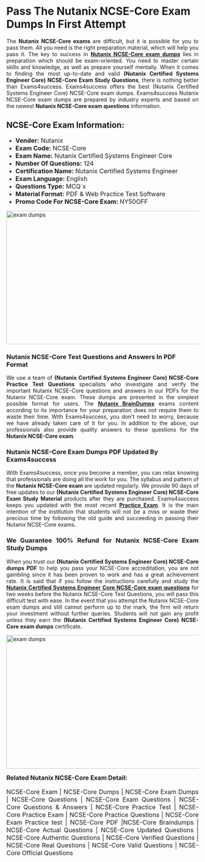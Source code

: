 <h1><strong><strong>Pass The Nutanix NCSE-Core Exam Dumps In First Attempt</strong></strong></h1> <p style="text-align:justify">The <strong>Nutanix NCSE-Core exams</strong> are difficult, but it is possible for you to pass them. All you need is the right preparation material, which will help you pass it. The key to success in <a href="https://www.exams4success.com/nutanix/ncse-core-pdf-exam-dumps"><strong>Nutanix NCSE-Core exam dumps</strong></a> lies in preparation which should be exam-oriented. You need to master certain skills and knowledge, as well as prepare yourself mentally. When it comes to finding the most up-to-date and valid <strong>(Nutanix Certified Systems Engineer Core) NCSE-Core Exam Study Questions</strong>, there is nothing better than Exams4success. Exams4success offers the best (Nutanix Certified Systems Engineer Core) NCSE-Core exam dumps. Exams4success Nutanix NCSE-Core exam dumps are prepared by industry experts and based on the newest <strong>Nutanix NCSE-Core exam questions</strong> information.</p> <h2><strong><strong>NCSE-Core Exam Information:</strong></strong></h2> <ul> <li><span style="font-size:16px"><strong>Vender:</strong> Nutanix</span></li> <li><span style="font-size:16px"><strong>Exam Code:</strong> NCSE-Core</span></li> <li><span style="font-size:16px"><strong>Exam Name:</strong> Nutanix Certified Systems Engineer Core</span></li> <li><span style="font-size:16px"><strong>Number Of Questions:</strong> 124</span></li> <li><span style="font-size:16px"><strong>Certification Name:</strong> Nutanix Certified Systems Engineer</span></li> <li><span style="font-size:16px"><strong>Exam Language:</strong> English</span></li> <li><span style="font-size:16px"><strong>Questions Type:</strong> MCQ`s</span></li> <li><span style="font-size:16px"><strong>Material Format:</strong> PDF & Web Practice Test Software</span></li> <li><span style="font-size:16px"><strong>Promo Code For NCSE-Core Exam: </strong>NY50OFF</span></li> </ul> <p><a href="https://www.exams4success.com/nutanix/ncse-core-pdf-exam-dumps" rel="no-follow"><img alt="exam dumps" src="https://www.certcollections.com/uploads/content/infrist1.png" style="height:350px; width:750px" /></a></p> <h3><strong>Nutanix NCSE-Core Test Questions and Answers In PDF Format</strong></h3> <p style="text-align:justify">We use a team of <strong>(Nutanix Certified Systems Engineer Core) NCSE-Core Practice Test Questions</strong> specialists who investigate and verify the important Nutanix NCSE-Core questions and answers in our PDFs for the Nutanix NCSE-Core exam. These dumps are presented in the simplest possible format for users. The <a href="https://www.exams4success.com/nutanix-exam-dumps"><strong>Nutanix BrainDumps</strong></a> exams content according to its importance for your preparation does not require them to waste their time. With Exams4success, you don't need to worry, because we have already taken care of it for you. In addition to the above, our professionals also provide quality answers to these questions for the<strong> Nutanix NCSE-Core exam</strong>.</p> <h3><strong> Nutanix NCSE-Core Exam Dumps PDF Updated By Exams4success</strong></h3> <p style="text-align:justify">With Exams4success, once you become a member, you can relax knowing that professionals are doing all the work for you. The syllabus and pattern of the <strong>Nutanix NCSE-Core exam </strong>are updated regularly. We provide 90 days of free updates to our <strong>(Nutanix Certified Systems Engineer Core) NCSE-Core Exam Study Material</strong> products after they are purchased. Exams4success keeps you updated with the most recent <a href="https://www.exams4success.com/"><strong>Practice Exam</strong></a>. It is the main intention of the institution that students will not be a miss or waste their precious time by following the old guide and succeeding in passing their Nutanix NCSE-Core exams.</p> <h3 style="text-align:justify"><strong>We Guarantee 100% Refund for Nutanix NCSE-Core Exam Study Dumps</strong></h3> <p style="text-align:justify">When you trust our <strong>(Nutanix Certified Systems Engineer Core) NCSE-Core dumps PDF</strong> to help you pass your NCSE-Core accreditation, you are not gambling since it has been proven to work and has a great achievement rate. It is said that if you follow the instructions carefully and study the <a href="https://www.exams4success.com/nutanix/ncse-core-pdf-exam-dumps"><strong>Nutanix Certified Systems Engineer Core NCSE-Core exam questions</strong></a> for two weeks before the Nutanix NCSE-Core Test Questions, you will pass this difficult test with ease. In the event that you attempt the Nutanix NCSE-Core exam dumps and still cannot perform up to the mark, the firm will return your investment without further queries. Students will not gain any profit unless they earn the <strong>(Nutanix Certified Systems Engineer Core) NCSE-Core exam dumps</strong> certificate.</p> <p style="text-align:justify"><a href="https://www.exams4success.com/nutanix/ncse-core-pdf-exam-dumps" rel="no-follow"><img alt="exam dumps" src="https://www.certcollections.com/uploads/content/free_demo1.png" style="height:350px; width:750px" /></a></p> <p style="text-align:justify"><span style="font-size:16px"><strong>Related Nutanix NCSE-Core Exam Detail:</strong></span><br /> <br /> <span style="font-size:16px">NCSE-Core Exam | NCSE-Core Dumps | NCSE-Core Exam Dumps | NCSE-Core Questions | NCSE-Core Exam Questions | NCSE-Core Questions & Answers | NCSE-Core Practice Test | NCSE-Core Practice Exam | NCSE-Core Practice Questions | NCSE-Core Exam Practice test | NCSE-Core PDF |NCSE-Core Braindumps | NCSE-Core Actual Questions | NCSE-Core Updated Questions | NCSE-Core Authentic Questions | NCSE-Core Verified Questions | NCSE-Core Real Questions | NCSE-Core Valid Questions | NCSE-Core Official Questions</span></p>
